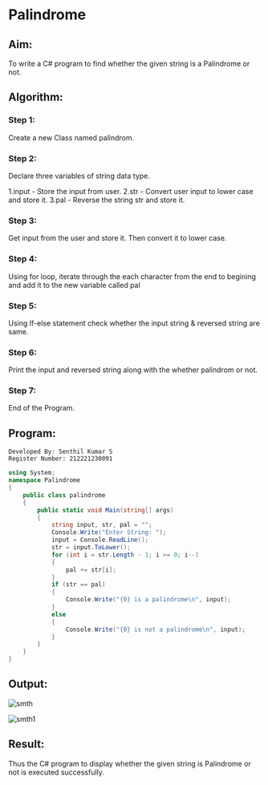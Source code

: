 # Palindrome

## Aim:
To write a C# program to find whether the given string is a Palindrome or not.
## Algorithm:
### Step 1:
Create a new Class named palindrom.

### Step 2:
Declare three variables of string data type.

1.input - Store the input from user.
2.str - Convert user input to lower case and store it.
3.pal - Reverse the string str and store it.
### Step 3:
Get input from the user and store it. Then convert it to lower case.

### Step 4:
Using for loop, iterate through the each character from the end to begining and add it to the new variable called pal

### Step 5:
Using If-else statement check whether the input string & reversed string are same.

### Step 6:
Print the input and reversed string along with the whether palindrom or not.

### Step 7:
End of the Program.

## Program:
```
Developed By: Senthil Kumar S
Register Number: 212221230091
```
```cs
using System;
namespace Palindrome
{
    public class palindrome
    {
        public static void Main(string[] args)
        {
            string input, str, pal = "";
            Console.Write("Enter String: ");
            input = Console.ReadLine();
            str = input.ToLower();
            for (int i = str.Length - 1; i >= 0; i--)
            {
                pal += str[i];
            }
            if (str == pal)
            {
                Console.Write("{0} is a palindrome\n", input);
            }
            else
            {
                Console.Write("{0} is not a palindrome\n", input);
            }
        }
    }
}
```

## Output:
![smth](https://user-images.githubusercontent.com/93860256/226189760-ef41f70b-b6b9-4070-b629-9436bf0ed7ee.JPG)

![smth1](https://user-images.githubusercontent.com/93860256/226189790-db3a95cf-83e8-4199-8d71-2a3a4c0683de.JPG)



## Result:
Thus the C# program to display whether the given string is Palindrome or not is executed successfully.
